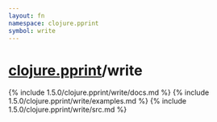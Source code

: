 ```yaml
---
layout: fn
namespace: clojure.pprint
symbol: write
---
```


# [clojure.pprint](../)/write

{% include 1.5.0/clojure.pprint/write/docs.md %}
{% include 1.5.0/clojure.pprint/write/examples.md %}
{% include 1.5.0/clojure.pprint/write/src.md %}

